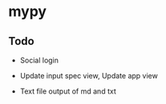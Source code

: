 # mypy

## Todo

- Social login

- Update input spec view, Update app view

- Text file output of md and txt
